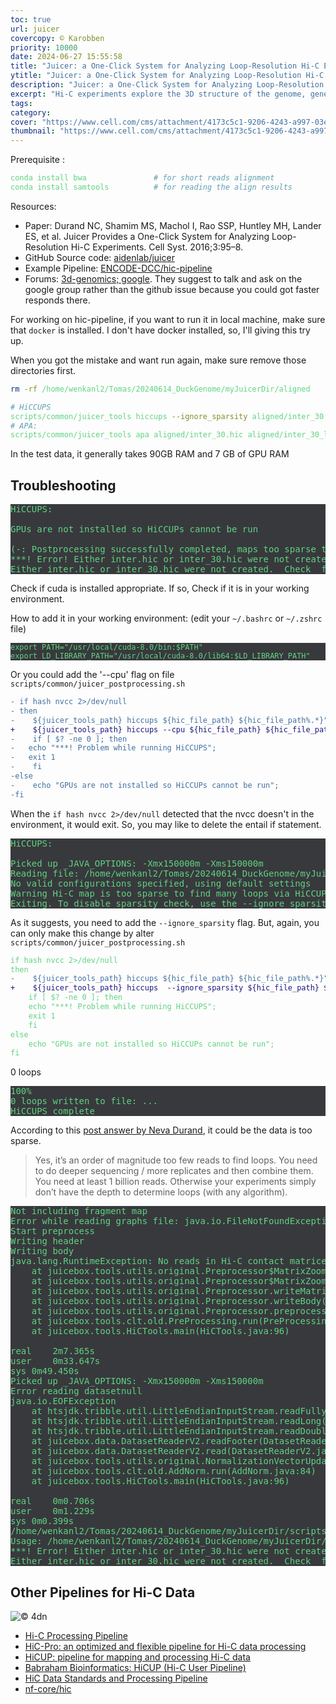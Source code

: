 ```yaml
---
toc: true
url: juicer
covercopy: © Karobben
priority: 10000
date: 2024-06-27 15:55:58
title: "Juicer: a One-Click System for Analyzing Loop-Resolution Hi-C Experiments"
ytitle: "Juicer: a One-Click System for Analyzing Loop-Resolution Hi-C Experiments"
description: "Juicer: a One-Click System for Analyzing Loop-Resolution Hi-C Experiments"
excerpt: "Hi-C experiments explore the 3D structure of the genome, generating terabases of data to create high-resolution contact maps. Here, we introduce Juicer, an open-source tool for analyzing terabase-scale Hi-C datasets. Juicer allows users without a computational background to transform raw sequence data into normalized contact maps with one click. Juicer produces a hic file containing compressed contact matrices at many resolutions, facilitating visualization and analysis at multiple scales. Structural features, such as loops and domains, are automatically annotated."
tags:
category:
cover: "https://www.cell.com/cms/attachment/4173c5c1-9206-4243-a997-03ecf630da5d/gr1.jpg"
thumbnail: "https://www.cell.com/cms/attachment/4173c5c1-9206-4243-a997-03ecf630da5d/gr1.jpg"
---
```


Prerequisite :

```bash
conda install bwa               # for short reads alignment
conda install samtools          # for reading the align results 

```

Resources:
- Paper: Durand NC, Shamim MS, Machol I, Rao SSP, Huntley MH, Lander ES, et al. Juicer Provides a One-Click System for Analyzing Loop-Resolution Hi-C Experiments. Cell Syst. 2016;3:95–8.
- GitHub Source code: [aidenlab/juicer](https://github.com/aidenlab/juicer)
- Example Pipeline: [ENCODE-DCC/hic-pipeline](https://github.com/ENCODE-DCC/hic-pipeline)
- Forums: [3d-genomics; google](https://groups.google.com/g/3d-genomics). They suggest to talk and ask on the google group rather than the github issue because you could got faster responds there.


For working on hic-pipeline, if you want to run it in local machine, make sure that `docker` is installed. I don't have docker installed, so, I'll giving this try up.


When you got the mistake and want run again, make sure remove those directories first.

```bash
rm -rf /home/wenkanl2/Tomas/20240614_DuckGenome/myJuicerDir/aligned

```



```bash
# HiCCUPS
scripts/common/juicer_tools hiccups --ignore_sparsity aligned/inter_30.hic aligned/inter_30_loops
# APA: 
scripts/common/juicer_tools apa aligned/inter_30.hic aligned/inter_30_loops apa_results
```


In the test data, it generally takes 90GB RAM and 7 GB of GPU RAM

## Troubleshooting

<pre>
HiCCUPS:

GPUs are not installed so HiCCUPs cannot be run

(-: Postprocessing successfully completed, maps too sparse to annotate or GPUs unavailable (-:
***! Error! Either inter.hic or inter_30.hic were not created
Either inter.hic or inter_30.hic were not created.  Check  for results
</pre>

Check if cuda is installed appropriate. If so, Check if it is in your working environment.

How to add it in your working environment: (edit your `~/.bashrc` or `~/.zshrc` file)

```~/.bashrc
export PATH="/usr/local/cuda-8.0/bin:$PATH"
export LD_LIBRARY_PATH="/usr/local/cuda-8.0/lib64:$LD_LIBRARY_PATH"
```

Or you could add the '--cpu' flag on file `scripts/common/juicer_postprocessing.sh`

```diff
- if hash nvcc 2>/dev/null
- then
-    ${juicer_tools_path} hiccups ${hic_file_path} ${hic_file_path%.*}"_loops"
+    ${juicer_tools_path} hiccups --cpu ${hic_file_path} ${hic_file_path%.*}"_loops"
-    if [ $? -ne 0 ]; then
-	echo "***! Problem while running HiCCUPS";
-	exit 1
-    fi
-else
-    echo "GPUs are not installed so HiCCUPs cannot be run";
-fi
```

When the `if hash nvcc 2>/dev/null` detected that the nvcc doesn't in the environment, it would exit. So, you may like to delete the entail if statement. 


<pre>
HiCCUPS:

Picked up _JAVA_OPTIONS: -Xmx150000m -Xms150000m
Reading file: /home/wenkanl2/Tomas/20240614_DuckGenome/myJuicerDir/aligned/inter_30.hic
No valid configurations specified, using default settings
Warning Hi-C map is too sparse to find many loops via HiCCUPS.
Exiting. To disable sparsity check, use the --ignore_sparsity flag.
</pre>

As it suggests, you need to add the `--ignore_sparsity` flag. But, again, you can only make this change by alter `scripts/common/juicer_postprocessing.sh` 

```diff
if hash nvcc 2>/dev/null
then
-    ${juicer_tools_path} hiccups ${hic_file_path} ${hic_file_path%.*}"_loops"
+    ${juicer_tools_path} hiccups  --ignore_sparsity ${hic_file_path} ${hic_file_path%.*}"_loops"
    if [ $? -ne 0 ]; then
	echo "***! Problem while running HiCCUPS";
	exit 1
    fi
else
    echo "GPUs are not installed so HiCCUPs cannot be run";
fi
```



0 loops

<pre>
100% 
0 loops written to file: ...
HiCCUPS complete
</pre>

According to this [post answer by Neva Durand](https://groups.google.com/g/3d-genomics/c/9f5UUhuS8O4/m/RTE1YVTKAgAJ), it could be the data is too sparse. 
> Yes, it’s an order of magnitude too few reads to find loops. You need to do deeper sequencing  / more replicates and then combine them. You need at least 1 billion reads. Otherwise your experiments simply don’t have the depth to determine loops (with any algorithm). 




<pre>
Not including fragment map
Error while reading graphs file: java.io.FileNotFoundException: /home/wenkanl2/Tomas/20240614_DuckGenome/myJuicerDir/aligned/inter_30_hists.m (No such file or directory)
Start preprocess
Writing header
Writing body
java.lang.RuntimeException: No reads in Hi-C contact matrices. This could be because the MAPQ filter is set too high (-q) or because all reads map to the same fragment.
	at juicebox.tools.utils.original.Preprocessor$MatrixZoomDataPP.mergeAndWriteBlocks(Preprocessor.java:1650)
	at juicebox.tools.utils.original.Preprocessor$MatrixZoomDataPP.access$000(Preprocessor.java:1419)
	at juicebox.tools.utils.original.Preprocessor.writeMatrix(Preprocessor.java:832)
	at juicebox.tools.utils.original.Preprocessor.writeBody(Preprocessor.java:582)
	at juicebox.tools.utils.original.Preprocessor.preprocess(Preprocessor.java:346)
	at juicebox.tools.clt.old.PreProcessing.run(PreProcessing.java:116)
	at juicebox.tools.HiCTools.main(HiCTools.java:96)

real	2m7.365s
user	0m33.647s
sys	0m49.450s
Picked up _JAVA_OPTIONS: -Xmx150000m -Xms150000m
Error reading datasetnull
java.io.EOFException
	at htsjdk.tribble.util.LittleEndianInputStream.readFully(LittleEndianInputStream.java:138)
	at htsjdk.tribble.util.LittleEndianInputStream.readLong(LittleEndianInputStream.java:80)
	at htsjdk.tribble.util.LittleEndianInputStream.readDouble(LittleEndianInputStream.java:100)
	at juicebox.data.DatasetReaderV2.readFooter(DatasetReaderV2.java:470)
	at juicebox.data.DatasetReaderV2.read(DatasetReaderV2.java:235)
	at juicebox.tools.utils.original.NormalizationVectorUpdater.updateHicFile(NormalizationVectorUpdater.java:78)
	at juicebox.tools.clt.old.AddNorm.run(AddNorm.java:84)
	at juicebox.tools.HiCTools.main(HiCTools.java:96)

real	0m0.706s
user	0m1.229s
sys	0m0.399s
/home/wenkanl2/Tomas/20240614_DuckGenome/myJuicerDir/scripts/common/juicer_postprocessing.sh: option requires an argument -- g
Usage: /home/wenkanl2/Tomas/20240614_DuckGenome/myJuicerDir/scripts/common/juicer_postprocessing.sh [-h] -j <juicer_tools_file_path> -i <hic_file_path> -m <bed_file_dir> -g <genome ID>
***! Error! Either inter.hic or inter_30.hic were not created
Either inter.hic or inter_30.hic were not created.  Check  for results
</pre>


<style>
pre {
  background-color:#38393d;
  color: #5fd381;
}
</style>



## Other Pipelines for Hi-C Data

![© 4dn](https://s3.amazonaws.com/4dn-dcic-public/static-pages/hicpipeline.png)


- [Hi-C Processing Pipeline](https://data.4dnucleome.org/resources/data-analysis/hi_c-processing-pipeline)
- [HiC-Pro: an optimized and flexible pipeline for Hi-C data processing](https://genomebiology.biomedcentral.com/articles/10.1186/s13059-015-0831-x)
- [HiCUP: pipeline for mapping and processing Hi-C data](https://www.ncbi.nlm.nih.gov/pmc/articles/PMC4706059/)
- [Babraham Bioinformatics: HiCUP (Hi-C User Pipeline)](https://www.bioinformatics.babraham.ac.uk/projects/hicup/)
- [HiC Data Standards and Processing Pipeline](https://www.encodeproject.org/hic/)
- [nf-core/hic](https://nf-co.re/hic/2.1.0)

